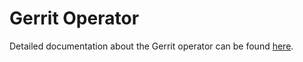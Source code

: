 # Gerrit Operator

Detailed documentation about the Gerrit operator can be found
[here](../Documentation/operator.md).
